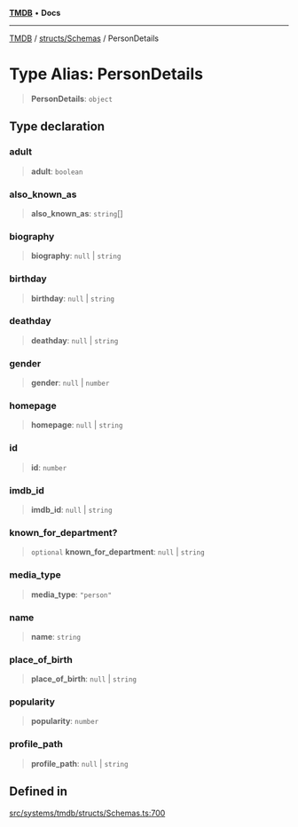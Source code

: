 [**TMDB**](../../../README.md) • **Docs**

***

[TMDB](../../../README.md) / [structs/Schemas](../README.md) / PersonDetails

# Type Alias: PersonDetails

> **PersonDetails**: `object`

## Type declaration

### adult

> **adult**: `boolean`

### also\_known\_as

> **also\_known\_as**: `string`[]

### biography

> **biography**: `null` \| `string`

### birthday

> **birthday**: `null` \| `string`

### deathday

> **deathday**: `null` \| `string`

### gender

> **gender**: `null` \| `number`

### homepage

> **homepage**: `null` \| `string`

### id

> **id**: `number`

### imdb\_id

> **imdb\_id**: `null` \| `string`

### known\_for\_department?

> `optional` **known\_for\_department**: `null` \| `string`

### media\_type

> **media\_type**: `"person"`

### name

> **name**: `string`

### place\_of\_birth

> **place\_of\_birth**: `null` \| `string`

### popularity

> **popularity**: `number`

### profile\_path

> **profile\_path**: `null` \| `string`

## Defined in

[src/systems/tmdb/structs/Schemas.ts:700](https://github.com/Norviah/media-hub/blob/18a8c2edf600e1d27fc5173db1855dfb068c9a34/src/systems/tmdb/structs/Schemas.ts#L700)

